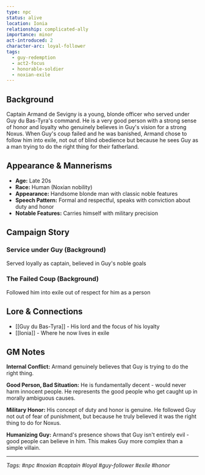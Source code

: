 ```yaml
---
type: npc
status: alive
location: Ionia
relationship: complicated-ally
importance: minor
act-introduced: 2
character-arc: loyal-follower
tags:
  - guy-redemption
  - act2-focus
  - honorable-soldier
  - noxian-exile
---
```


## Background

Captain Armand de Sevigny is a young, blonde officer who served under Guy du Bas-Tyra's command. He is a very good person with a strong sense of honor and loyalty who genuinely believes in Guy's vision for a strong Noxus. When Guy's coup failed and he was banished, Armand chose to follow him into exile, not out of blind obedience but because he sees Guy as a man trying to do the right thing for their fatherland.

## Appearance & Mannerisms

- **Age:** Late 20s
- **Race:** Human (Noxian nobility)
- **Appearance:** Handsome blonde man with classic noble features
- **Speech Pattern:** Formal and respectful, speaks with conviction about duty and honor
- **Notable Features:** Carries himself with military precision

## Campaign Story

### Service under Guy (Background)

Served loyally as captain, believed in Guy's noble goals

### The Failed Coup (Background)

Followed him into exile out of respect for him as a person

## Lore & Connections

- [[Guy du Bas-Tyra]] - His lord and the focus of his loyalty
- [[Ionia]] - Where he now lives in exile

## GM Notes

**Internal Conflict:** Armand genuinely believes that Guy is trying to do the right thing.

**Good Person, Bad Situation:** He is fundamentally decent - would never harm innocent people. He represents the good people who get caught up in morally ambiguous causes.

**Military Honor:** His concept of duty and honor is genuine. He followed Guy not out of fear of punishment, but because he truly believed it was the right thing to do for Noxus.

**Humanizing Guy:** Armand's presence shows that Guy isn't entirely evil - good people can believe in him. This makes Guy more complex than a simple villain.

---

_Tags: #npc #noxian #captain #loyal #guy-follower #exile #honor_